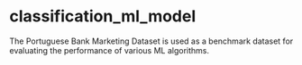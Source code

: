 # classification_ml_model
The Portuguese Bank Marketing Dataset is used as a benchmark dataset for evaluating the performance of various ML algorithms.
